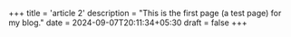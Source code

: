 +++
title = 'article 2'
description = "This is the first page (a test page) for my blog."
date = 2024-09-07T20:11:34+05:30
draft = false
+++